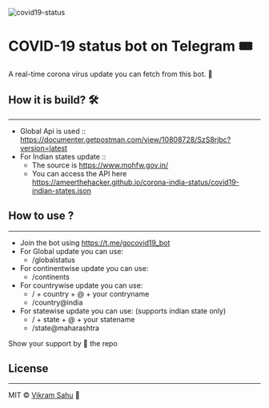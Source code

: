 ![covid19-status](https://i.imgur.com/DGiBzdE.png)

# COVID-19 status bot on Telegram 🎟

A real-time corona virus update you can fetch from this bot. 🤖

## How it is build? 🛠
-----------------------

- Global Api is used :: https://documenter.getpostman.com/view/10808728/SzS8rjbc?version=latest
- For Indian states update :: 
    - The source is https://www.mohfw.gov.in/
    - You can access the API here https://ameerthehacker.github.io/corona-india-status/covid19-indian-states.json
    
## How to use ?
----------------------

- Join the bot using https://t.me/gocovid19_bot
- For Global update you can use:
    - /globalstatus
- For continentwise update you can use:
    - /continents
- For countrywise update you can use:
    - / + country + @ + your contryname
    - /country@india
- For statewise update you can use: (supports indian state only)
    - / +  state + @ + your statename 
    - /state@maharashtra
    
Show your support by 🤩 the repo

## License
-------------
MIT © [Vikram Sahu](snipperbytes(@)gmail(dot)com) 🥑

    
